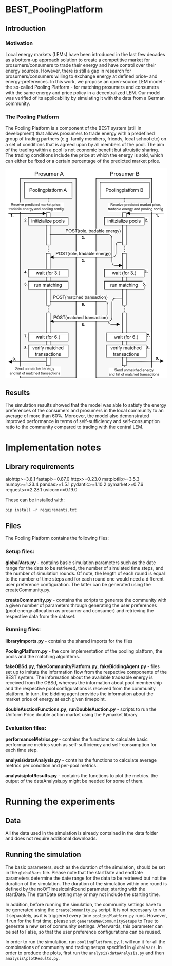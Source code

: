 # BEST_PoolingPlatform

## Introduction

### Motivation
Local energy markets (LEMs) have been introduced in the last few decades as a bottom-up approach solution to create a competitive market for prosumers/consumers to trade their energy and have control over their energy sources. However, there is still a gap in research for prosumers/consumers willing to exchange energy at defined price- and energy-preferences. In this work, we propose an open-source LEM model - the so-called Pooling Platform - for matching prosumers and consumers with the same energy and price policy in a decentralized LEM. Our model was verified of its applicability by simulating it with the data from a German community.

### The Pooling Platform
The Pooling Platform is a component of the BEST system (still in development) that allows prosumers to trade energy with a predefined group of trading partners (e.g. family members, friends, local school etc) on a set of conditions that is agreed upon by all members of the pool. The aim of the trading within a pool is not economic benefit but altruistic sharing. The trading conditions include the price at which the energy is sold, which can either be fixed or a certain percentage of the predicted market price.

![](poolingplatform_flow_v3.png)
## Results
The simulation results showed that the model was able to satisfy the energy preferences of the consumers and prosumers in the local community to an average of more than 60%. Moreover, the model also demonstrated improved performance in terms of self-sufficiency and self-consumption ratio to the community compared to trading with the central LEM.


# Implementation notes

## Library requirements
aiohttp>=3.8.1
fastapi>=0.87.0
httpx>=0.23.0
matplotlib>=3.5.3
numpy>=1.23.4
pandas>=1.5.1
pydantic>=1.10.2
pymarket>=0.7.6
requests>=2.28.1
uvicorn>=0.19.0

These can be installed with:
```
pip install -r requirements.txt
```


## Files
The Pooling Platform contains the following files:

### Setup files:

**globalVars.py** - contains basic simulation parameters such as the date range for the data to be retrieved, the number of simulated time steps, and the number of simulation rounds. Of note, the length of each round is equal to the number of time steps and for each round one would need a different user preference configuration. The latter can be generated using the createCommunity.py.

**createCommunity.py** - contains the scripts to generate the community with a given number of parameters through generating the user preferences (pool energy allocation as prosumer and consumer) and retrieving the respective data from the dataset.

### Running files:

**libraryImports.py** - contains the shared imports for the files

**PoolingPlatform.py** - the core implementation of the pooling platform, the pools and the matching algorithms.

**fakeOBSd.py**, **fakeCommunityPlatform.py**, **fakeBiddingAgent.py** - files set up to imitate the information flow from the respective components of the BEST system. The information about the available tradeable energy is received from the OBSd, whereas the information about pool membership and the respective pool configurations is received from the community platform. In turn, the bidding agent provides the information about the market price of energy at each given timepoint.

**doubleAuctionFunctions.py**, **runDoubleAuction.py** - scripts to run the Uniform Price double action market using the Pymarket library

### Evaluation files:
**performanceMetrics.py** - contains the functions to calculate basic performance metrics such as self-sufficiency and self-consumption for each time step.

**analysis\dataAnalysis.py** - contains the functions to calculate average metrics per condition and per-pool metrics.

**analysis\plotResults.py** - contains the functions to plot the metrics. the output of the dataAnalysis.py might be needed for some of them.


# Running the experiments

## Data

All the data used in the simulation is already contained in the data folder and does not require additional downloads.

## Running the simulation

The basic parameters, such as the duration of the simulation, should be set in the ``globalVars`` file. Please note that the startDate and endDate parameters determine the date range for the data to be retrieved but not the duration of the simulation. The duration of the simulation within one round is defined by the noOfTimeslotsInRound parameter, starting with the startDate. The startDate setting may or may not include the starting time.

In addition, before running the simulation, the community settings have to be generated using the ``createCommunity.py`` script. It is not necessary to run it separately, as it is triggered every time ``poolingPlatform.py`` runs. However, if run for the first time, please set ``generateNewCommunitySetups`` to True to generate a new set of community settings. Afterwards, this parameter can be set to False, so that the user preference configurations can be reused.

In order to run the simulation, run ``poolingPlatform.py``. It will run it for all the combinations of community and trading setups specified in ``globalVars``. In order to produce the plots, first run the ``analysis\dataAnalysis.py`` and then ``analysis\plotResults.py``.


 








